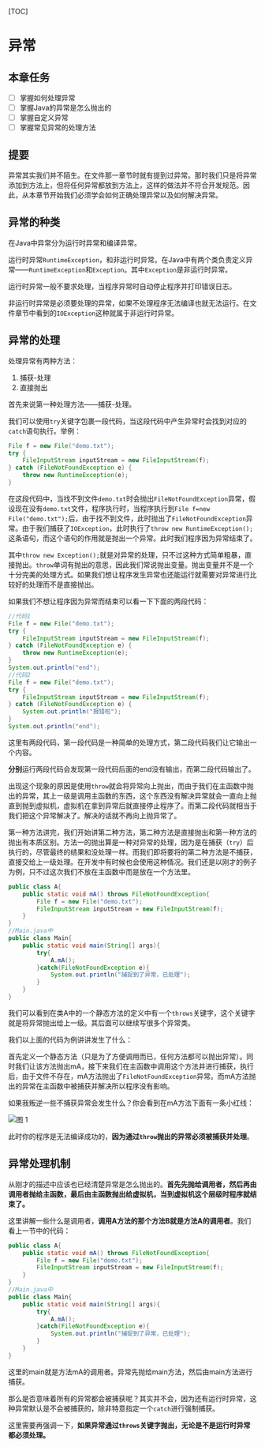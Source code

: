 [TOC]
# 异常
## 本章任务
- [ ] 掌握如何处理异常
- [ ] 掌握Java的异常是怎么抛出的
- [ ] 掌握自定义异常
- [ ] 掌握常见异常的处理方法

## 提要
异常其实我们并不陌生。在文件那一章节时就有提到过异常。那时我们只是将异常添加到方法上，但将任何异常都放到方法上，这样的做法并不符合开发规范。因此，从本章节开始我们必须学会如何正确处理异常以及如何解决异常。

## 异常的种类
在Java中异常分为运行时异常和编译异常。

运行时异常`RuntimeException`，和非运行时异常。在Java中有两个类负责定义异常——`RuntimeException`和`Exception`。其中`Exception`是非运行时异常。

运行时异常一般不要求处理，当程序异常时自动停止程序并打印错误日志。

非运行时异常是必须要处理的异常，如果不处理程序无法编译也就无法运行。在文件章节中看到的`IOException`这种就属于非运行时异常。

## 异常的处理

处理异常有两种方法：
1. 捕获-处理
2. 直接抛出

首先来说第一种处理方法——捕获-处理。

我们可以使用`try`关键字包裹一段代码，当这段代码中产生异常时会找到对应的`catch`语句执行。举例：

```java
File f = new File("demo.txt");
try {
    FileInputStream inputStream = new FileInputStream(f);
} catch (FileNotFoundException e) {
    throw new RuntimeException(e);
}
```
在这段代码中，当找不到文件`demo.txt`时会抛出`FileNotFoundException`异常，假设现在没有`demo.txt`文件，程序执行时，当程序执行到`File f=new File("demo.txt");`后，由于找不到文件，此时抛出了`FileNotFoundException`异常。由于我们捕获了`IOException`，此时执行了`throw new RuntimeException();`这条语句，而这个语句的作用就是抛出一个异常。此时我们程序因为异常结束了。

其中`throw new Exception();`就是对异常的处理，只不过这种方式简单粗暴，直接抛出。`throw`单词有抛出的意思，因此我们常说抛出变量。抛出变量并不是一个十分完美的处理方式。如果我们想让程序发生异常也还能运行就需要对异常进行比较好的处理而不是直接抛出。

如果我们不想让程序因为异常而结束可以看一下下面的两段代码：
```java
//代码1
File f = new File("demo.txt");
try {
    FileInputStream inputStream = new FileInputStream(f);
} catch (FileNotFoundException e) {
    throw new RuntimeException(e);
}
System.out.println("end");
//代码2
File f = new File("demo.txt");
try {
    FileInputStream inputStream = new FileInputStream(f);
} catch (FileNotFoundException e) {
    System.out.println("报错啦");
}
System.out.println("end");

```
这里有两段代码，第一段代码是一种简单的处理方式，第二段代码我们让它输出一个内容。

**分别**运行两段代码会发现第一段代码后面的end没有输出，而第二段代码输出了。

出现这个现象的原因是使用`throw`就会将异常向上抛出，而由于我们在主函数中抛出的异常，其上一级是调用主函数的东西，这个东西没有解决异常就会一直向上抛直到抛到虚拟机，虚拟机在拿到异常后就直接停止程序了。而第二段代码就相当于我们把这个异常解决了。解决的话就不再向上抛异常了。

第一种方法讲完，我们开始讲第二种方法，第二种方法是直接抛出和第一种方法的抛出有本质区别。方法一的抛出算是一种对异常的处理，因为是在捕获（`try`）后执行的，尽管最终的结果和没处理一样。而我们即将要将的第二种方法是不捕获，直接交给上一级处理。在开发中有时候也会使用这种情况。我们还是以刚才的例子为例，只不过这次我们不放在主函数中而是放在一个方法里。

```java
public class A{
    public static void mA() throws FileNotFoundException{
        File f = new File("demo.txt");
        FileInputStream inputStream = new FileInputStream(f);
    }
}
//Main.java中
public class Main{
    public static void main(String[] args){
        try{
            A.mA();
        }catch(FileNotFoundException e){
            System.out.println("捕捉到了异常，已处理");
        }
    }
}
```
我们可以看到在类A中的一个静态方法的定义中有一个`throws`关键字，这个关键字就是将异常抛出给上一级。其后面可以继续写很多个异常类。

我们以上面的代码为例讲讲发生了什么：

首先定义一个静态方法（只是为了方便调用而已，任何方法都可以抛出异常）。同时我们让该方法抛出mA，接下来我们在主函数中调用这个方法并进行捕获，执行后，由于文件不存在，mA方法抛出了`FileNotFoundException`异常。而mA方法抛出的异常在主函数中被捕获并解决所以程序没有影响。

如果我叛逆一些不捕获异常会发生什么？你会看到在mA方法下面有一条小红线：

![图 1](https://s2.loli.net/2023/09/10/WxHjUthecnEqCDQ.png)  

此时你的程序是无法编译成功的，**因为通过`throw`抛出的异常必须被捕获并处理**。
## 异常处理机制
从刚才的描述中应该也已经清楚异常是怎么抛出的。**首先先抛给调用者，然后再由调用者抛给主函数，最后由主函数抛出给虚拟机，当到虚拟机这个层级时程序就结束了。**

这里讲解一些什么是调用者，**调用A方法的那个方法B就是方法A的调用者**。我们看上一节中的代码：

```java
public class A{
    public static void mA() throws FileNotFoundException{
        File f = new File("demo.txt");
        FileInputStream inputStream = new FileInputStream(f);
    }
}
//Main.java中
public class Main{
    public static void main(String[] args){
        try{
            A.mA();
        }catch(FileNotFoundException e){
            System.out.println("捕捉到了异常，已处理");
        }
    }
}
```
这里的main就是方法mA的调用者。异常先抛给main方法，然后由main方法进行捕获。

那么是否意味着所有的异常都会被捕获呢？其实并不会，因为还有运行时异常，这种异常默认是不会被捕获的，除非特意指定一个`catch`进行强制捕获。

这里需要再强调一下，**如果异常通过`throws`关键字抛出，无论是不是运行时异常都必须处理。**